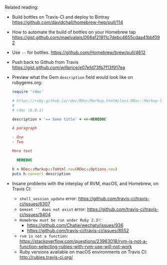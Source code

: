 
Related reading:

- Build bottles on Travis-CI and deploy to Bintray <https://github.com/davidchall/homebrew-hep/pull/114>

- How to automate the build of bottles on your Homebrew tap <https://gist.github.com/maelvalais/068af21911c7debc4655cdaa41bbf092>

- Use `--` for bottles. <https://github.com/Homebrew/brew/pull/4612>

- Push back to Github from Travis <https://gist.github.com/willprice/e07efd73fb7f13f917ea>

- Preview what the Gem `description` field would look like on rubygems.org:

    ```ruby
    require 'rdoc'

    # https://ruby.github.io/rdoc/RDoc/Markup.html#class-RDoc::Markup-label-Synopsis
    #
    # rdoc (6.0.1)

    description = '== Some title' + <<-HEREDOC

    A paragraph

    - One
    - Two

    More text

      HEREDOC

    h = RDoc::Markup::ToHtml.new(RDoc::Options.new)
    puts h.convert description
    ```

- Insane problems with the interplay of RVM, macOS, and Homebrew, on Travis CI:
  - `shell_session_update` error: <https://github.com/travis-ci/travis-ci/issues/6307>
  - `Gemset '' does not exist` error: <https://github.com/travis-ci/travis-ci/issues/9404>
  - `Homebrew must be run under Ruby 2.3!`:
    - <https://github.com/Chatie/wechaty/issues/936>
    - <https://github.com/travis-ci/travis-ci/issues/8552>
  - `rvm is not a function`: <https://stackoverflow.com/questions/23963018/rvm-is-not-a-function-selecting-rubies-with-rvm-use-will-not-work>
  - Ruby versions available on macOS environments on Travis CI: <http://rubies.travis-ci.org/>
